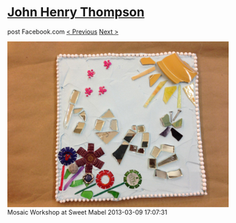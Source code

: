 # [John Henry Thompson](../README.md)
post Facebook.com
[< Previous](2013-03-09-5.md) [Next >](2013-03-09-7.md)

[![](../media/2013-03-09/Mosaic-Workshop-at-Sweet-Mabel-5.jpg)](../README.md)
Mosaic Workshop at Sweet Mabel
2013-03-09 17:07:31